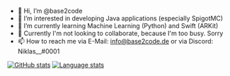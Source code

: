 - 👋 Hi, I’m @base2code
- 👀 I’m interested in developing Java applications (especially SpigotMC)
- 🌱 I’m currently learning Machine Learning (Python) and Swift (ARKit)
- 💞️ Currently I'm not looking to collaborate, because I'm too busy. Sorry
- 📫 How to reach me via E-Mail: info@base2code.de or via Discord: Niklas__#0001

[![GitHub stats](https://github-readme-stats.vercel.app/api?username=base2code&count_private=true&theme=shades-of-purple)](https://github.com/anuraghazra/github-readme-stats)
[![Language stats](https://github-readme-stats.vercel.app/api/top-langs/?username=base2code&count_private=true&theme=shades-of-purple)](https://github.com/anuraghazra/github-readme-stats)
